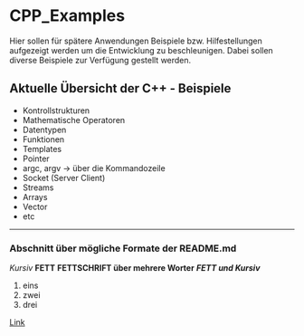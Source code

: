 # CPP_Examples

Hier sollen für spätere Anwendungen Beispiele bzw. Hilfestellungen aufgezeigt werden um die Entwicklung zu beschleunigen.
Dabei sollen diverse Beispiele zur Verfügung gestellt werden.

## Aktuelle Übersicht der C++ - Beispiele
- Kontrollstrukturen
- Mathematische Operatoren
- Datentypen
- Funktionen
- Templates
- Pointer
- argc, argv -> über die Kommandozeile
- Socket (Server Client)
- Streams
- Arrays
- Vector
- etc


-----------------------------------------------
### Abschnitt über mögliche Formate der README.md

*Kursiv*  **FETT**  __FETTSCHRIFT  über mehrere Worter__  ***FETT  und  Kursiv***

1. eins
2. zwei
3. drei

[Link](https://google.com)
